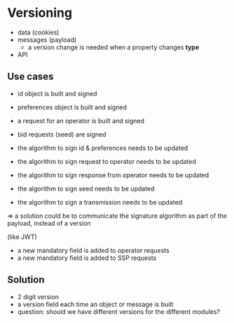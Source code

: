 # Versioning

- data (cookies)
- messages (payload)
  - a version change is needed when a property changes **type**
- API

## Use cases

- id object is built and signed
- preferences object is built and signed
- a request for an operator is built and signed
- bid requests (seed) are signed



- the algorithm to sign id & preferences needs to be updated
- the algorithm to sign request to operator needs to be updated
- the algorithm to sign response from operator needs to be updated
- the algorithm to sign seed needs to be updated
- the algorithm to sign a transmission needs to be updated

=> a solution could be to communicate the signature algorithm as part of the payload, instead of a version

(like JWT)

- a new mandatory field is added to operator requests
- a new mandatory field is added to SSP requests


## Solution

- 2 digit version
- a version field each time an object or message is built
- question: should we have different versions for the different modules?
